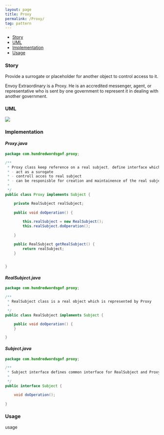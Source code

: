 ```yaml
---
layout: page
title: Proxy
permalink: /Proxy/
tag: pattern
---
```


* [Story](#Story)
* [UML](#UML)
* [Implementation](#Implementation)
* [Usage](#Usage)


###  <a id="Story"></a>Story 

Provide a surrogate or placeholder for another object to control access to it.

Envoy Extraordinary is a Proxy. 
He is an accredited messenger, agent, or representative who is sent by one government to represent it in dealing with another government.




###  <a id="UML"></a>UML 
![]({{site.baseurl}}/assets/img/proxy.png)

###  <a id="Implementation"></a>Implementation 
#### *Proxy.java* 
```java 
package com.hundredwordsgof.proxy;

/**
 * Proxy class keep reference on a real subject, define interface which represents Subject, so he can:
 * - act as a surogate  
 * - controll acces to real subject 
 * - can be responisble for creation and maintainence of the real subject
 * 
 */
public class Proxy implements Subject {

	private RealSubject realSubject;
		
	public void doOperation() {
		
		this.realSubject = new RealSubject();		
		this.realSubject.doOperation();
		
	}

	public RealSubject getRealSubject() {
		return realSubject;
	}

	
}
```

#### *RealSubject.java* 
```java 
package com.hundredwordsgof.proxy;

/**
 * RealSubject class is a real object which is represented by Proxy 
 * 
 */
public class RealSubject implements Subject {

	public void doOperation() {
	}

}
```

#### *Subject.java* 
```java 
package com.hundredwordsgof.proxy;

/**
 * Subject interface defines common interface for RealSubject and Proxy
 * 
 */
public interface Subject {

	void doOperation();
	
}
```

###  <a id="Usage"></a>Usage 
usage 
